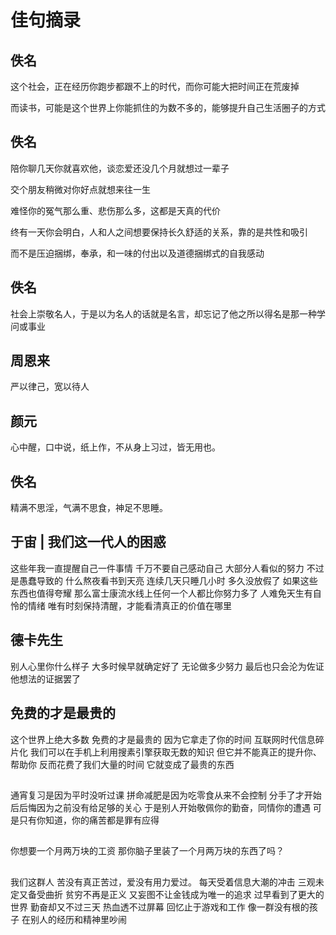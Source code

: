 # 佳句摘录

## 佚名
这个社会，正在经历你跑步都跟不上的时代，而你可能大把时间正在荒废掉

而读书，可能是这个世界上你能抓住的为数不多的，能够提升自己生活圈子的方式


## 佚名
陪你聊几天你就喜欢他，谈恋爱还没几个月就想过一辈子

交个朋友稍微对你好点就想来往一生

难怪你的冤气那么重、悲伤那么多，这都是天真的代价

终有一天你会明白，人和人之间想要保持长久舒适的关系，靠的是共性和吸引

而不是压迫捆绑，奉承，和一味的付出以及道德捆绑式的自我感动


## 佚名
社会上崇敬名人，于是以为名人的话就是名言，却忘记了他之所以得名是那一种学问或事业


## 周恩来
严以律己，宽以待人


## 颜元
心中醒，口中说，纸上作，不从身上习过，皆无用也。


## 佚名
精满不思淫，气满不思食，神足不思睡。


## 于宙 | 我们这一代人的困惑
这些年我一直提醒自己一件事情
千万不要自己感动自己
大部分人看似的努力 不过是愚蠢导致的
什么熬夜看书到天亮 连续几天只睡几小时
多久没放假了 如果这些东西也值得夸耀
那么富士康流水线上任何一个人都比你努力多了
人难免天生有自怜的情绪
唯有时刻保持清醒，才能看清真正的价值在哪里


## 德卡先生
别人心里你什么样子
大多时候早就确定好了
无论做多少努力
最后也只会沦为佐证他想法的证据罢了


## 免费的才是最贵的
这个世界上绝大多数
免费的才是最贵的
因为它拿走了你的时间
互联网时代信息碎片化
我们可以在手机上利用搜素引擎获取无数的知识
但它并不能真正的提升你、帮助你
反而花费了我们大量的时间
它就变成了最贵的东西


## 
通宵复习是因为平时没听过课
拼命减肥是因为吃零食从来不会控制
分手了才开始后后悔因为之前没有给足够的关心
于是别人开始敬佩你的勤奋，同情你的遭遇
可是只有你知道，你的痛苦都是罪有应得


##
你想要一个月两万块的工资
那你脑子里装了一个月两万块的东西了吗？


##
我们这群人
苦没有真正苦过，爱没有用力爱过。
每天受着信息大潮的冲击
三观未定又备受曲折
贫穷不再是正义
又妄图不让金钱成为唯一的追求
过早看到了更大的世界
勤奋却又不过三天
热血透不过屏幕
回忆止于游戏和工作
像一群没有根的孩子
在别人的经历和精神里吵闹

## 
